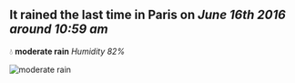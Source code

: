 ## It rained the last time in Paris on *June 16th 2016 around 10:59 am*
💧  **moderate rain** *Humidity 82%*

![moderate rain](http://openweathermap.org/img/w/10d.png)
